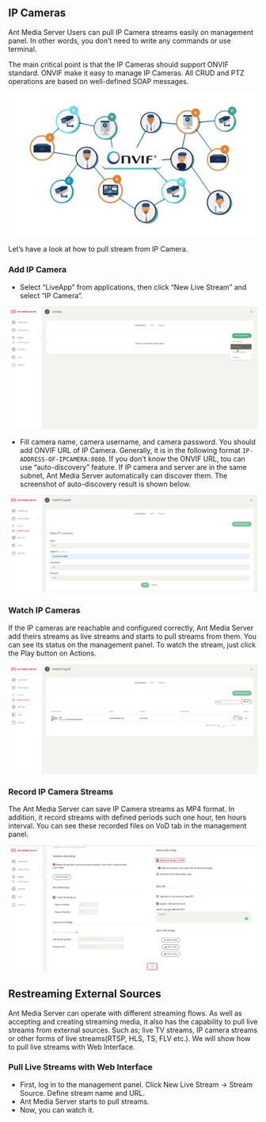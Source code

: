 ## IP Cameras
Ant Media Server Users can pull IP Camera streams easily on management panel. In other words, you don’t need to write any commands or use terminal.

The main critical point is that the IP Cameras should support ONVIF standard. ONVIF make it easy to manage IP Cameras. All CRUD and PTZ operations are based on well-defined SOAP messages.

![](images/onvif_conformance.gif)

Let’s have a look at how to pull stream from IP Camera.

### Add IP Camera

* Select “LiveApp” from applications, then click “New Live Stream” and select “IP Camera”. 

![](images/re-stream-add-ip-camera-1.png)

* Fill camera name, camera username, and camera password. You should add ONVIF URL of IP Camera. Generally, it is in the following format `IP-ADDRESS-OF-IPCAMERA:8080`. If you don't know the ONVIF URL, tou can use “auto-discovery” feature. If IP camera and server are in the same subnet, Ant Media Server automatically can discover them. The screenshot of  auto-discovery result is shown below.

![](images/re-stream-add-ip-camera-2.png)

### Watch IP Cameras

If the IP cameras are reachable and configured correctly, Ant Media Server add theirs streams as live streams and starts to pull streams from them. You can see its status on the management panel. To watch the stream, just click the Play button on Actions.

![](images/restream-ip-camera.png)

### Record IP Camera Streams

The Ant Media Server can save IP Camera streams as MP4 format. In addition, it record streams with defined periods such one hour, ten hours interval. You can see these recorded files on VoD tab in the management panel.

![](images/restreaming-record-live-streams.png)

## Restreaming External Sources

Ant Media Server can operate with different streaming flows. As well as accepting and creating streaming media, it also has the capability to pull live streams from external sources. Such as; live TV streams, IP camera streams or other forms of live streams(RTSP, HLS, TS, FLV etc.). We will show how to pull live streams with Web Interface.

### Pull Live Streams with Web Interface

* First, log in to the management panel. Click New Live Stream -> Stream Source. Define stream name and URL.
* Ant Media Server starts to pull streams.
* Now, you can watch it.


